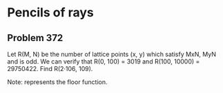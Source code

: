 #  Pencils of rays
## Problem 372



Let R(M, N) be the number of lattice points (x, y) which satisfy MxN, MyN and  is odd.
We can verify that R(0, 100) = 3019 and R(100, 10000) = 29750422.
Find R(2·106, 109).



Note:  represents the floor function.



